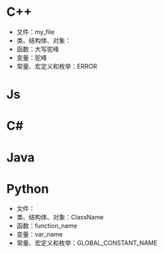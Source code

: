 # C++

- 文件：my_file
- 类、结构体、对象：
- 函数：大写驼峰
-  变量：驼峰
- 常量、宏定义和枚举：ERROR



# Js



# C#

# Java



# Python

- 文件：
- 类、结构体、对象：ClassName
- 函数：function_name
- 变量：var_name
- 常量、宏定义和枚举：GLOBAL_CONSTANT_NAME



